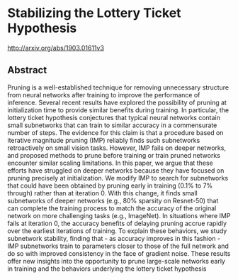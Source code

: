 # Stabilizing the Lottery Ticket Hypothesis
http://arxiv.org/abs/1903.01611v3
## Abstract
Pruning is a well-established technique for removing unnecessary structure from neural networks after training to improve the performance of inference. Several recent results have explored the possibility of pruning at initialization time to provide similar benefits during training. In particular, the lottery ticket hypothesis conjectures that typical neural networks contain small subnetworks that can train to similar accuracy in a commensurate number of steps. The evidence for this claim is that a procedure based on iterative magnitude pruning (IMP) reliably finds such subnetworks retroactively on small vision tasks. However, IMP fails on deeper networks, and proposed methods to prune before training or train pruned networks encounter similar scaling limitations. In this paper, we argue that these efforts have struggled on deeper networks because they have focused on pruning precisely at initialization. We modify IMP to search for subnetworks that could have been obtained by pruning early in training (0.1% to 7% through) rather than at iteration 0. With this change, it finds small subnetworks of deeper networks (e.g., 80% sparsity on Resnet-50) that can complete the training process to match the accuracy of the original network on more challenging tasks (e.g., ImageNet). In situations where IMP fails at iteration 0, the accuracy benefits of delaying pruning accrue rapidly over the earliest iterations of training. To explain these behaviors, we study subnetwork stability, finding that - as accuracy improves in this fashion - IMP subnetworks train to parameters closer to those of the full network and do so with improved consistency in the face of gradient noise. These results offer new insights into the opportunity to prune large-scale networks early in training and the behaviors underlying the lottery ticket hypothesis